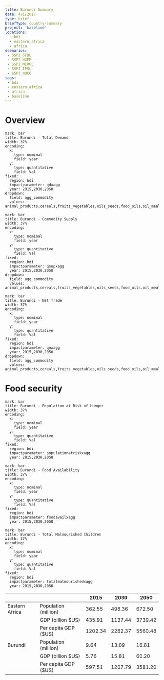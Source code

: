 ```yaml
---
title: Burundi Summary
date: 4/1/2017
type: brief
briefType: country-summary
project: 'baseline'
locations:
  - bdi
  - eastern_africa
  - africa
scenarios:
 - SSP2_GFDL
 - SSP2_HGEM
 - SSP2_MIROC
 - SSP2_IPSL
 - SSP2_NOCC
tags:
 - bdi
 - eastern_africa
 - africa
 - baseline
---
```

# Overview 

```chart
mark: bar
title: Burundi - Total Demand
width: 37%
encoding:
  x:
    type: nominal
    field: year
  y:
    type: quantitative
    field: Val
fixed:
  region: bdi
  impactparameter: qdxagg
  year: 2015,2030,2050
dropdown:
  field: agg_commodity
  values: animal_products,cereals,fruits_vegetables,oils_seeds,food_oils,oil_meals,other,pulses,roots_tubers,sugar
```

```chart
mark: bar
title: Burundi - Commodity Supply
width: 37%
encoding:
  x:
    type: nominal
    field: year
  y:
    type: quantitative
    field: Val
fixed:
  region: bdi
  impactparameter: qsupxagg
  year: 2015,2030,2050
dropdown:
  field: agg_commodity
  values: animal_products,cereals,fruits_vegetables,oils_seeds,food_oils,oil_meals,other,pulses,roots_tubers,sugar
```

```chart
mark: bar
title: Burundi - Net Trade
width: 37%
encoding:
  x:
    type: nominal
    field: year
  y:
    type: quantitative
    field: Val
fixed:
  region: bdi
  impactparameter: qnxagg
  year: 2015,2030,2050
dropdown:
  field: agg_commodity
  values: animal_products,cereals,fruits_vegetables,oils_seeds,food_oils,oil_meals,other,pulses,roots_tubers,sugar
```

# Food security

```chart
mark: bar
title: Burundi - Population at Risk of Hunger
width: 37%
encoding:
  x:
    type: nominal
    field: year
  y:
    type: quantitative
    field: Val
fixed:
  region: bdi
  impactparameter: populationatriskxagg
  year: 2015,2030,2050
```

```chart
mark: bar
title: Burundi - Food Availability
width: 37%
encoding:
  x:
    type: nominal
    field: year
  y:
    type: quantitative
    field: Val
fixed:
  region: bdi
  impactparameter: foodavailxagg
  year: 2015,2030,2050
```

```chart
mark: bar
title: Burundi - Total Malnourished Children
width: 37%
encoding:
  x:
    type: nominal
    field: year
  y:
    type: quantitative
    field: Val
fixed:
  region: bdi
  impactparameter: totalmalnourishedxagg
  year: 2015,2030,2050
```

|   |   | 2015 | 2030 | 2050 |
|---|---|---|---|---|
| Eastern Africa | Population (million) | 362.55 | 498.36 | 672.50 |
|  | GDP (billion $US) | 435.91 | 1137.44 | 3739.42 |
|  | Per capita GDP ($US) | 1202.34 | 2282.37 | 5560.48 |
| Burundi | Population (million) | 9.64 | 13.09 | 16.81 |
|  | GDP (billion $US) | 5.76 | 15.81 | 60.20 |
|  | Per capita GDP ($US) | 597.51| 1207.79| 3581.20|